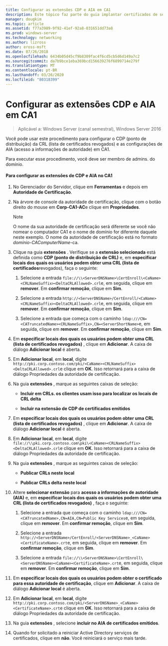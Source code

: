 ```yaml
---
title: Configurar as extensões CDP e AIA em CA1
description: Este tópico faz parte do guia implantar certificados de servidor para implantações com e sem fio 802.1 X
manager: dougkim
ms.topic: article
ms.assetid: f77a3989-9f92-41ef-92a8-031651dd73a8
ms.prod: windows-server
ms.technology: networking
ms.author: lizross
author: eross-msft
ms.date: 07/26/2018
ms.openlocfilehash: 6434b05d45cf9b8309fac4f6cd5cb5d6d149a7c2
ms.sourcegitcommit: da7b9bce1eba369bcd156639276f6899714e279f
ms.translationtype: MT
ms.contentlocale: pt-BR
ms.lasthandoff: 03/26/2020
ms.locfileid: "80318399"
---
```

# <a name="configure-the-cdp-and-aia-extensions-on-ca1"></a>Configurar as extensões CDP e AIA em CA1

>Aplicável a: Windows Server (canal semestral), Windows Server 2016

Você pode usar este procedimento para configurar o CDP (ponto de distribuição) da CRL (lista de certificados revogados) e as configurações de AIA (acesso a informações de autoridade) em CA1.  
  
Para executar esse procedimento, você deve ser membro de admins. do domínio.  
  
#### <a name="to-configure-the-cdp-and-aia-extensions-on-ca1"></a>Para configurar as extensões de CDP e AIA no CA1  
  
1.  No Gerenciador do Servidor, clique em **Ferramentas** e depois em **Autoridade de Certificação**.  
  
2.  Na árvore de console da autoridade de certificação, clique com o botão direito do mouse em **Corp-CA1-AC**e clique em **Propriedades**.  
  
    > [!NOTE]  
    > O nome da sua autoridade de certificação será diferente se você não nomear o computador CA1 e o nome de domínio for diferente daquele neste exemplo. O nome da autoridade de certificação está no formato *domínio*-*CAComputerName*-ca.  
  
3.  Clique na guia **extensões** . Verifique se a **extensão selecionada** está definida como **CDP (ponto de distribuição de CRL)** e, em **especificar locais dos quais os usuários podem obter uma CRL (lista de certificados**revogados), faça o seguinte:  
  
    1.  Selecione a entrada `file://\\<ServerDNSName>\CertEnroll\<CaName><CRLNameSuffix><DeltaCRLAllowed>.crl`e, em seguida, clique em **remover**. Em **confirmar remoção**, clique em **Sim**.  
  
    2.  Selecione a entrada `http://<ServerDNSName>/CertEnroll/<CaName><CRLNameSuffix><DeltaCRLAllowed>.crl`e, em seguida, clique em **remover**. Em **confirmar remoção**, clique em **Sim**.  
  
    3.  Selecione a entrada que começa com o caminho `ldap:///CN=<CATruncatedName><CRLNameSuffix>,CN=<ServerShortName>`e, em seguida, clique em **remover**. Em **confirmar remoção**, clique em **Sim**.  
  
4.  Em **especificar locais dos quais os usuários podem obter uma CRL (lista de certificados revogados)** , clique em **Adicionar**. A caixa de diálogo **Adicionar local** é aberta.  
  
5.  Em **Adicionar local**, em **local**, digite `http://pki.corp.contoso.com/pki/<CaName><CRLNameSuffix><DeltaCRLAllowed>.crl`e clique em **OK**. Isso retornará para a caixa de diálogo Propriedades da autoridade de certificação.  
  
6.  Na guia **extensões** , marque as seguintes caixas de seleção:  
  
    -   **Incluir em CRLs. os clientes usam isso para localizar os locais de CRL delta**  
  
    -   **Incluir na extensão de CDP de certificados emitidos**  
  
7.  Em **especificar locais dos quais os usuários podem obter uma CRL (lista de certificados revogados)** , clique em **Adicionar**. A caixa de diálogo **Adicionar local** é aberta.  
  
8.  Em **Adicionar local**, em **local**, digite `file://\\pki.corp.contoso.com\pki\<CaName><CRLNameSuffix><DeltaCRLAllowed>.crl`e clique em **OK**. Isso retornará para a caixa de diálogo Propriedades da autoridade de certificação.  
  
9. Na guia **extensões** , marque as seguintes caixas de seleção:  
  
    -   **Publicar CRLs neste local**  
  
    -   **Publicar CRLs delta neste local**  
  
10. Altere **selecionar extensão** para **acesso a informações de autoridade (AIA)** e, em **especificar locais dos quais os usuários podem obter uma CRL (lista de certificados revogados)** , faça o seguinte:  
  
    1.  Selecione a entrada que começa com o caminho `ldap:///CN=<CATruncatedName>,CN=AIA,CN=Public Key Services`e, em seguida, clique em **remover**. Em **confirmar remoção**, clique em **Sim**.  
  
    2.  Selecione a entrada `http://<ServerDNSName>/CertEnroll/<ServerDNSName>_<CaName><CertificateName>.crt`e, em seguida, clique em **remover**. Em **confirmar remoção**, clique em **Sim**.  
  
    3.  Selecione a entrada `file://\\<ServerDNSName>\CertEnroll\<ServerDNSName><CaName><CertificateName>.crt`e, em seguida, clique em **remover**. Em **confirmar remoção**, clique em **Sim**.  
  
11. Em **especificar locais dos quais os usuários podem obter o certificado para essa autoridade de certificação**, clique em **Adicionar**. A caixa de diálogo **Adicionar local** é aberta.  
  
12. Em **Adicionar local**, em **local**, digite `http://pki.corp.contoso.com/pki/<ServerDNSName>_<CaName><CertificateName>.crt`e clique em **OK**. Isso retornará para a caixa de diálogo Propriedades da autoridade de certificação.  
  
13. Na guia **extensões** , selecione **incluir no AIA de certificados emitidos**.  
  
14. Quando for solicitado a reiniciar Active Directory serviços de certificados, clique em **não**. Você reiniciará o serviço mais tarde.  
  

